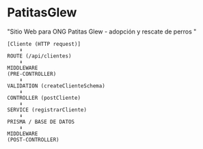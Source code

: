 # PatitasGlew
"Sitio Web para ONG Patitas Glew - adopción y rescate de perros "
```text
[Cliente (HTTP request)]
    ⬇️
ROUTE (/api/clientes)
    ⬇️
MIDDLEWARE 
(PRE-CONTROLLER)
    ⬇️
VALIDATION (createClienteSchema)
    ⬇️
CONTROLLER (postCliente)
    ⬇️
SERVICE (registrarCliente)
    ⬇️
PRISMA / BASE DE DATOS
    ⬇️
MIDDLEWARE 
(POST-CONTROLLER)
```
